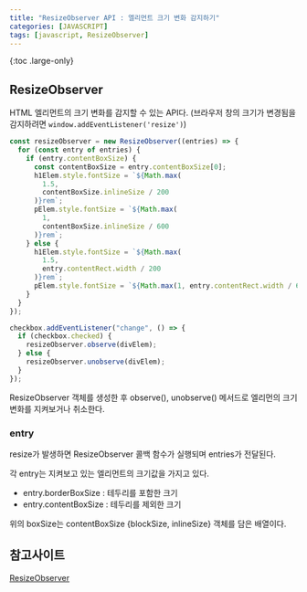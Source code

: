 ```yaml
---
title: "ResizeObserver API : 엘리먼트 크기 변화 감지하기"
categories: [JAVASCRIPT]
tags: [javascript, ResizeObserver]
---
```


{:toc .large-only}

## ResizeObserver

HTML 엘리먼트의 크기 변화를 감지할 수 있는 API다. (브라우저 창의 크기가 변경됨을 감지하려면 `window.addEventListener('resize')`)

```js
const resizeObserver = new ResizeObserver((entries) => {
  for (const entry of entries) {
    if (entry.contentBoxSize) {
      const contentBoxSize = entry.contentBoxSize[0];
      h1Elem.style.fontSize = `${Math.max(
        1.5,
        contentBoxSize.inlineSize / 200
      )}rem`;
      pElem.style.fontSize = `${Math.max(
        1,
        contentBoxSize.inlineSize / 600
      )}rem`;
    } else {
      h1Elem.style.fontSize = `${Math.max(
        1.5,
        entry.contentRect.width / 200
      )}rem`;
      pElem.style.fontSize = `${Math.max(1, entry.contentRect.width / 600)}rem`;
    }
  }
});

checkbox.addEventListener("change", () => {
  if (checkbox.checked) {
    resizeObserver.observe(divElem);
  } else {
    resizeObserver.unobserve(divElem);
  }
});
```

ResizeObserver 객체를 생성한 후 observe(), unobserve() 메서드로 엘리먼의 크기 변화를 지켜보거나 취소한다.

### entry

resize가 발생하면 ResizeObserver 콜백 함수가 실행되며 entries가 전달된다.

각 entry는 지켜보고 있는 엘리먼트의 크기값을 가지고 있다.

- entry.borderBoxSize : 테두리를 포함한 크기
- entry.contentBoxSize : 테두리를 제외한 크기

위의 boxSize는 contentBoxSize {blockSize, inlineSize} 객체를 담은 배열이다.

## 참고사이트

[ResizeObserver](https://developer.mozilla.org/en-US/docs/Web/API/ResizeObserver)
